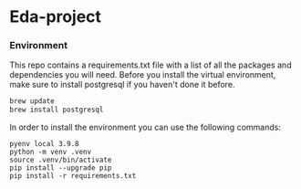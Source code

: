 # Eda-project



### Environment
 
 This repo contains a requirements.txt file with a list of all the packages and dependencies you will need. Before you install the virtual environment, make sure to install postgresql if you haven't done it before.
 
  ```bash
 brew update
 brew install postgresql
 ```

In order to install the environment you can use the following commands:

```
pyenv local 3.9.8
python -m venv .venv
source .venv/bin/activate
pip install --upgrade pip
pip install -r requirements.txt

